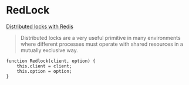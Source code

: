# RedLock

[Distributed locks with Redis](https://redis.io/topics/distlock)

> Distributed locks are a very useful primitive in many environments where different processes must operate with shared resources in a mutually exclusive way.

```text
function Redlock(client, option) {
    this.client = client;
    this.option = option;
}
```

